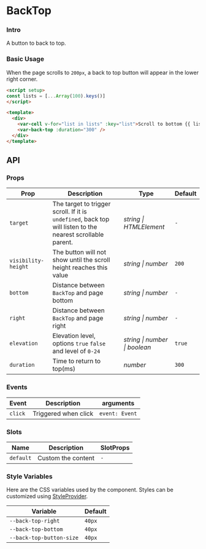 # BackTop

### Intro

A button to back to top.

### Basic Usage

When the page scrolls to `200px`, a back to top button will appear in the lower right corner.

```html
<script setup>
const lists = [...Array(100).keys()]
</script>

<template>
  <div>
    <var-cell v-for="list in lists" :key="list">Scroll to bottom {{ list }}</var-cell>
    <var-back-top :duration="300" />
  </div>
</template>
```

## API

### Props

| Prop | Description                                                                                             | Type   | Default |
| ----- |---------------------------------------------------------------------------------------------------------|--------|-------|
| `target` | The target to trigger scroll. If it is `undefined`, back top will listen to the nearest scrollable parent. | _string \| HTMLElement_     | `-` |
| `visibility-height` | The button will not show until the scroll height reaches this value                                     | _string \| number_ | `200` |
| `bottom`            | Distance between `BackTop` and page bottom                                                              | _string \| number_ | `-` |
| `right`            | Distance between `BackTop` and page right                                                               | _string \| number_ | `-` |
| `elevation` | Elevation level, options `true` `false` and level of `0-24` | _string \| number \| boolean_|   `true`    |
| `duration` | Time to return to top(ms)                                                                               | _number_ | `300` |

### Events

| Event | Description | arguments |
| ----- | -------------- | -------- |
| `click` | Triggered when click | `event: Event` |

### Slots

| Name | Description | SlotProps |
| ----- | -------------- | -------- |
| `default` | Custom the content | `-` |

### Style Variables

Here are the CSS variables used by the component. Styles can be customized using [StyleProvider](#/en-US/style-provider).

| Variable | Default |
| --- | --- |
| `--back-top-right` | `40px` |
| `--back-top-bottom` | `40px` |
| `--back-top-button-size` | `40px` |
